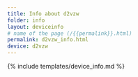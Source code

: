 ```yaml
---
title: Info about d2vzw
folder: info
layout: deviceinfo
# name of the page (/{{permalink}}.html)
permalink: d2vzw_info.html
device: d2vzw
---
```

{% include templates/device_info.md %}

